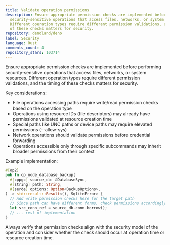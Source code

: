 ```yaml
---
title: Validate operation permissions
description: Ensure appropriate permission checks are implemented before performing
  security-sensitive operations that access files, networks, or system resources.
  Different operation types require different permission validations, and the timing
  of these checks matters for security.
repository: denoland/deno
label: Security
language: Rust
comments_count: 4
repository_stars: 103714
---
```


Ensure appropriate permission checks are implemented before performing security-sensitive operations that access files, networks, or system resources. Different operation types require different permission validations, and the timing of these checks matters for security.

Key considerations:
- File operations accessing paths require write/read permission checks based on the operation type
- Operations using resource IDs (file descriptors) may already have permissions validated at resource creation time
- Special paths like UNC paths or device paths may require elevated permissions (--allow-sys)
- Network operations should validate permissions before credential forwarding
- Operations accessible only through specific subcommands may inherit broader permissions from their context

Example implementation:
```rust
#[op2]
pub fn op_node_database_backup(
  #[cppgc] source_db: &DatabaseSync,
  #[string] path: String,
  #[serde] options: Option<BackupOptions>,
) -> std::result::Result<(), SqliteError> {
  // Add write permission checks here for the target path
  // Since path can have different forms, check permissions accordingly
  let src_conn_ref = source_db.conn.borrow();
  // ... rest of implementation
}
```

Always verify that permission checks align with the security model of the operation and consider whether the check should occur at operation time or resource creation time.